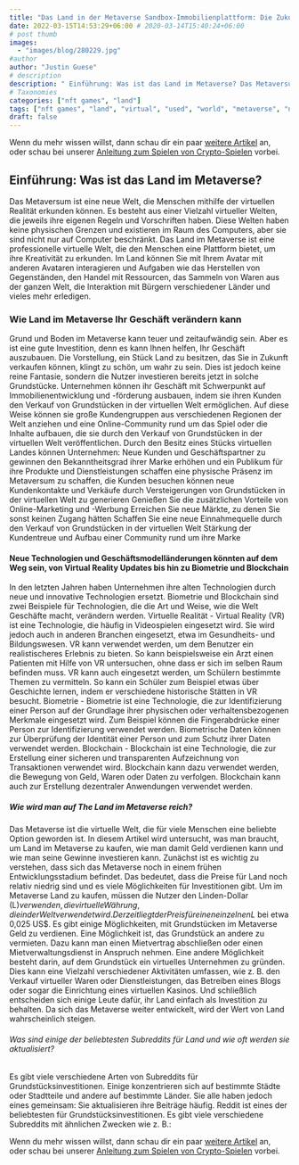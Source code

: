```yaml
---
title: "Das Land in der Metaverse Sandbox-Immobilienplattform: Die Zukunft der Immobilien"
date: 2022-03-15T14:53:29+06:00 # 2020-03-14T15:40:24+06:00
# post thumb
images:
  - "images/blog/280229.jpg"
#author
author: "Justin Guese"
# description
description: " Einführung: Was ist das Land im Metaverse? Das Metaversum ist eine neue Welt, die Menschen mithilfe der virtuellen Realität erkunden können. Es besteht au"
# Taxonomies
categories: ["nft games", "land"]
tags: ["nft games", "land", "virtual", "used", "world", "metaverse", "new"]
draft: false
---
```



Wenn du mehr wissen willst, dann schau dir ein paar [weitere Artikel](/blog/) an, oder schau bei unserer [Anleitung zum Spielen von Crypto-Spielen](/services/how-do-i-get-started/) vorbei.


## Einführung: Was ist das Land im Metaverse? 

Das Metaversum ist eine neue Welt, die Menschen mithilfe der virtuellen Realität erkunden können. Es besteht aus einer Vielzahl virtueller Welten, die jeweils ihre eigenen Regeln und Vorschriften haben. Diese Welten haben keine physischen Grenzen und existieren im Raum des Computers, aber sie sind nicht nur auf Computer beschränkt. Das Land im Metaverse ist eine professionelle virtuelle Welt, die den Menschen eine Plattform bietet, um ihre Kreativität zu erkunden.
Im Land können Sie mit Ihrem Avatar mit anderen Avataren interagieren und Aufgaben wie das Herstellen von Gegenständen, den Handel mit Ressourcen, das Sammeln von Waren aus der ganzen Welt, die Interaktion mit Bürgern verschiedener Länder und vieles mehr erledigen. 

### Wie Land im Metaverse Ihr Geschäft verändern kann

Grund und Boden im Metaverse kann teuer und zeitaufwändig sein. Aber es ist eine gute Investition, denn es kann Ihnen helfen, Ihr Geschäft auszubauen.
Die Vorstellung, ein Stück Land zu besitzen, das Sie in Zukunft verkaufen können, klingt zu schön, um wahr zu sein. Dies ist jedoch keine reine Fantasie, sondern die Nutzer investieren bereits jetzt in solche Grundstücke.
Unternehmen können ihr Geschäft mit Schwerpunkt auf Immobilienentwicklung und -förderung ausbauen, indem sie ihren Kunden den Verkauf von Grundstücken in der virtuellen Welt ermöglichen. Auf diese Weise können sie große Kundengruppen aus verschiedenen Regionen der Welt anziehen und eine Online-Community rund um das Spiel oder die Inhalte aufbauen, die sie durch den Verkauf von Grundstücken in der virtuellen Welt veröffentlichen.
Durch den Besitz eines Stücks virtuellen Landes können Unternehmen: 
Neue Kunden und Geschäftspartner zu gewinnen 
den Bekanntheitsgrad ihrer Marke erhöhen und ein Publikum für ihre Produkte und Dienstleistungen schaffen 
eine physische Präsenz im Metaversum zu schaffen, die Kunden besuchen können 
neue Kundenkontakte und Verkäufe durch Versteigerungen von Grundstücken in der virtuellen Welt zu generieren 
Genießen Sie die zusätzlichen Vorteile von Online-Marketing und -Werbung 
Erreichen Sie neue Märkte, zu denen Sie sonst keinen Zugang hätten 
Schaffen Sie eine neue Einnahmequelle durch den Verkauf von Grundstücken in der virtuellen Welt
Stärkung der Kundentreue und Aufbau einer Community rund um ihre Marke

#### Neue Technologien und Geschäftsmodelländerungen könnten auf dem Weg sein, von Virtual Reality Updates bis hin zu Biometrie und Blockchain

In den letzten Jahren haben Unternehmen ihre alten Technologien durch neue und innovative Technologien ersetzt. Biometrie und Blockchain sind zwei Beispiele für Technologien, die die Art und Weise, wie die Welt Geschäfte macht, verändern werden.
Virtuelle Realität - Virtual Reality (VR) ist eine Technologie, die häufig in Videospielen eingesetzt wird. Sie wird jedoch auch in anderen Branchen eingesetzt, etwa im Gesundheits- und Bildungswesen. VR kann verwendet werden, um dem Benutzer ein realistischeres Erlebnis zu bieten. So kann beispielsweise ein Arzt einen Patienten mit Hilfe von VR untersuchen, ohne dass er sich im selben Raum befinden muss. VR kann auch eingesetzt werden, um Schülern bestimmte Themen zu vermitteln. So kann ein Schüler zum Beispiel etwas über Geschichte lernen, indem er verschiedene historische Stätten in VR besucht.
Biometrie - Biometrie ist eine Technologie, die zur Identifizierung einer Person auf der Grundlage ihrer physischen oder verhaltensbezogenen Merkmale eingesetzt wird. Zum Beispiel können die Fingerabdrücke einer Person zur Identifizierung verwendet werden. Biometrische Daten können zur Überprüfung der Identität einer Person und zum Schutz ihrer Daten verwendet werden. 
Blockchain - Blockchain ist eine Technologie, die zur Erstellung einer sicheren und transparenten Aufzeichnung von Transaktionen verwendet wird. Blockchain kann dazu verwendet werden, die Bewegung von Geld, Waren oder Daten zu verfolgen. Blockchain kann auch zur Erstellung dezentraler Anwendungen verwendet werden.

##### Wie wird man auf The Land im Metaverse reich?

Das Metaverse ist die virtuelle Welt, die für viele Menschen eine beliebte Option geworden ist. In diesem Artikel wird untersucht, was man braucht, um Land im Metaverse zu kaufen, wie man damit Geld verdienen kann und wie man seine Gewinne investieren kann.
Zunächst ist es wichtig zu verstehen, dass sich das Metaverse noch in einem frühen Entwicklungsstadium befindet. Das bedeutet, dass die Preise für Land noch relativ niedrig sind und es viele Möglichkeiten für Investitionen gibt. Um im Metaverse Land zu kaufen, müssen die Nutzer den Linden-Dollar (L$) verwenden, die virtuelle Währung, die in der Welt verwendet wird. Derzeit liegt der Preis für einen einzelnen L$ bei etwa 0,025 US$. 
Es gibt einige Möglichkeiten, mit Grundstücken im Metaverse Geld zu verdienen. 
Eine Möglichkeit ist, das Grundstück an andere zu vermieten. Dazu kann man einen Mietvertrag abschließen oder einen Mietverwaltungsdienst in Anspruch nehmen. 
Eine andere Möglichkeit besteht darin, auf dem Grundstück ein virtuelles Unternehmen zu gründen. Dies kann eine Vielzahl verschiedener Aktivitäten umfassen, wie z. B. den Verkauf virtueller Waren oder Dienstleistungen, das Betreiben eines Blogs oder sogar die Einrichtung eines virtuellen Kasinos. 
Und schließlich entscheiden sich einige Leute dafür, ihr Land einfach als Investition zu behalten. Da sich das Metaverse weiter entwickelt, wird der Wert von Land wahrscheinlich steigen.

###### Was sind einige der beliebtesten Subreddits für Land und wie oft werden sie aktualisiert?

Es gibt viele verschiedene Arten von Subreddits für Grundstücksinvestitionen. Einige konzentrieren sich auf bestimmte Städte oder Stadtteile und andere auf bestimmte Länder. Sie alle haben jedoch eines gemeinsam: Sie aktualisieren ihre Beiträge häufig.
Reddit ist eines der beliebtesten für Grundstücksinvestitionen. Es gibt viele verschiedene Subreddits mit ähnlichen Zwecken wie z. B.:

Wenn du mehr wissen willst, dann schau dir ein paar [weitere Artikel](/blog/) an, oder schau bei unserer [Anleitung zum Spielen von Crypto-Spielen](/services/how-do-i-get-started/) vorbei.

